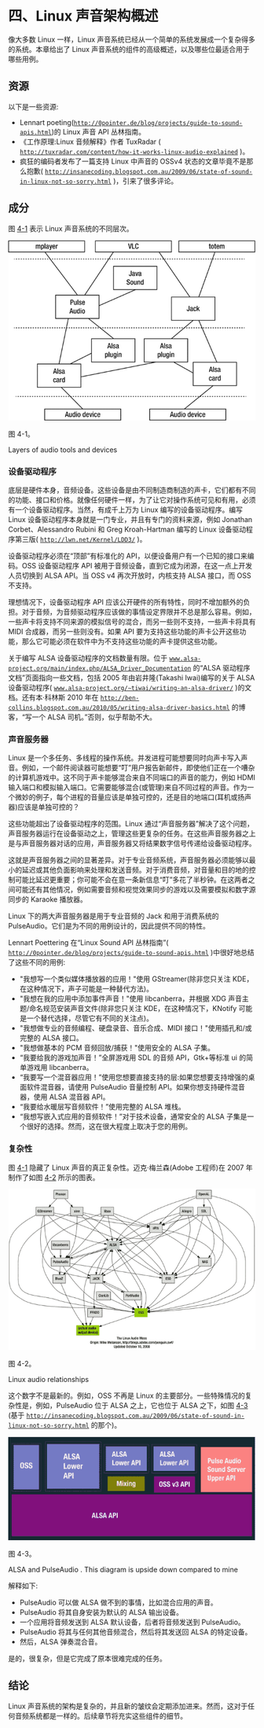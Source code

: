 # 四、Linux 声音架构概述

像大多数 Linux 一样，Linux 声音系统已经从一个简单的系统发展成一个复杂得多的系统。本章给出了 Linux 声音系统的组件的高级概述，以及哪些位最适合用于哪些用例。

## 资源

以下是一些资源:

*   Lennart poeting([`http://0pointer.de/blog/projects/guide-to-sound-apis.html`](http://0pointer.de/blog/projects/guide-to-sound-apis.html))的 Linux 声音 API 丛林指南。
*   《工作原理:Linux 音频解释》作者 TuxRadar ( [`http://tuxradar.com/content/how-it-works-linux-audio-explained`](http://tuxradar.com/content/how-it-works-linux-audio-explained) )。
*   疯狂的编码者发布了一篇支持 Linux 中声音的 OSSv4 状态的文章毕竟不是那么抱歉( [`http://insanecoding.blogspot.com.au/2009/06/state-of-sound-in-linux-not-so-sorry.html`](http://insanecoding.blogspot.com.au/2009/06/state-of-sound-in-linux-not-so-sorry.html) )，引来了很多评论。

## 成分

图 [4-1](#Fig1) 表示 Linux 声音系统的不同层次。

![A435426_1_En_4_Fig1_HTML.gif](img/A435426_1_En_4_Fig1_HTML.gif)

图 4-1。

Layers of audio tools and devices

### 设备驱动程序

底层是硬件本身，音频设备。这些设备是由不同制造商制造的声卡，它们都有不同的功能、接口和价格。就像任何硬件一样，为了让它对操作系统可见和有用，必须有一个设备驱动程序。当然，有成千上万为 Linux 编写的设备驱动程序。编写 Linux 设备驱动程序本身就是一门专业，并且有专门的资料来源，例如 Jonathan Corbet、Alessandro Rubini 和 Greg Kroah-Hartman 编写的 Linux 设备驱动程序第三版( [`http://lwn.net/Kernel/LDD3/`](http://lwn.net/Kernel/LDD3/) )。

设备驱动程序必须在“顶部”有标准化的 API，以便设备用户有一个已知的接口来编码。OSS 设备驱动程序 API 被用于音频设备，直到它成为闭源，在这一点上开发人员切换到 ALSA API。当 OSS v4 再次开放时，内核支持 ALSA 接口，而 OSS 不支持。

理想情况下，设备驱动程序 API 应该公开硬件的所有特性，同时不增加额外的负担。对于音频，为音频驱动程序应该做的事情设定界限并不总是那么容易。例如，一些声卡将支持不同来源的模拟信号的混合，而另一些则不支持，一些声卡将具有 MIDI 合成器，而另一些则没有。如果 API 要为支持这些功能的声卡公开这些功能，那么它可能必须在软件中为不支持这些功能的声卡提供这些功能。

关于编写 ALSA 设备驱动程序的文档数量有限。位于 [`www.alsa-project.org/main/index.php/ALSA_Driver_Documentation`](http://www.alsa-project.org/main/index.php/ALSA_Driver_Documentation) 的“ALSA 驱动程序文档”页面指向一些文档，包括 2005 年由岩井隆(Takashi Iwai)编写的关于 ALSA 设备驱动程序( [`www.alsa-project.org/∼tiwai/writing-an-alsa-driver/`](http://www.alsa-project.org/~tiwai/writing-an-alsa-driver/) )的文档。还有本·科林斯 2010 年在 [`http://ben-collins.blogspot.com.au/2010/05/writing-alsa-driver-basics.html`](http://ben-collins.blogspot.com.au/2010/05/writing-alsa-driver-basics.html) 的博客，“写一个 ALSA 司机。”否则，似乎帮助不大。

### 声音服务器

Linux 是一个多任务、多线程的操作系统。并发进程可能想要同时向声卡写入声音。例如，一个邮件阅读器可能想要“叮”用户报告新邮件，即使他们正在一个嘈杂的计算机游戏中。这不同于声卡能够混合来自不同端口的声音的能力，例如 HDMI 输入端口和模拟输入端口。它需要能够混合(或管理)来自不同过程的声音。作为一个微妙的例子，每个进程的音量应该是单独可控的，还是目的地端口(耳机或扬声器)应该是单独可控的？

这些功能超出了设备驱动程序的范围。Linux 通过“声音服务器”解决了这个问题，声音服务器运行在设备驱动之上，管理这些更复杂的任务。在这些声音服务器之上是与声音服务器对话的应用，声音服务器又将结果数字信号传递给设备驱动程序。

这就是声音服务器之间的显著差异。对于专业音频系统，声音服务器必须能够以最小的延迟或其他负面影响来处理和发送音频。对于消费音频，对音量和目的地的控制可能比延迟更重要；你可能不会在意一条新信息“叮”多花了半秒钟。在这两者之间可能还有其他情况，例如需要音频和视觉效果同步的游戏以及需要模拟和数字源同步的 Karaoke 播放器。

Linux 下的两大声音服务器是用于专业音频的 Jack 和用于消费系统的 PulseAudio。它们是为不同的用例设计的，因此提供不同的特性。

Lennart Poettering 在“Linux Sound API 丛林指南”( [`http://0pointer.de/blog/projects/guide-to-sound-apis.html`](http://0pointer.de/blog/projects/guide-to-sound-apis.html) )中很好地总结了这些不同的用例:

*   "我想写一个类似媒体播放器的应用！"使用 GStreamer(除非您只关注 KDE，在这种情况下，声子可能是一种替代方法)。
*   "我想在我的应用中添加事件声音！"使用 libcanberra，并根据 XDG 声音主题/命名规范安装声音文件(除非您只关注 KDE，在这种情况下，KNotify 可能是一个替代选择，尽管它有不同的关注点)。
*   "我想做专业的音频编程、硬盘录音、音乐合成、MIDI 接口！"使用插孔和/或完整的 ALSA 接口。
*   "我想做基本的 PCM 音频回放/捕获！"使用安全的 ALSA 子集。
*   “我要给我的游戏加声音！”全屏游戏用 SDL 的音频 API，Gtk+等标准 ui 的简单游戏用 libcanberra。
*   “我要写一个混音器应用！”使用您想要直接支持的层:如果您想要支持增强的桌面软件混音器，请使用 PulseAudio 音量控制 API。如果你想支持硬件混音器，使用 ALSA 混音器 API。
*   “我要给水暖层写音频软件！”使用完整的 ALSA 堆栈。
*   “我想写嵌入式应用的音频软件！”对于技术设备，通常安全的 ALSA 子集是一个很好的选择。然而，这在很大程度上取决于您的用例。

### 复杂性

图 [4-1](#Fig1) 隐藏了 Linux 声音的真正复杂性。迈克·梅兰森(Adobe 工程师)在 2007 年制作了如图 [4-2](#Fig2) 所示的图表。

![A435426_1_En_4_Fig2_HTML.gif](img/A435426_1_En_4_Fig2_HTML.gif)

图 4-2。

Linux audio relationships

这个数字不是最新的。例如，OSS 不再是 Linux 的主要部分。一些特殊情况的复杂性是，例如，PulseAudio 位于 ALSA 之上，它也位于 ALSA 之下，如图 [4-3](#Fig3) (基于 [`http://insanecoding.blogspot.com.au/2009/06/state-of-sound-in-linux-not-so-sorry.html`](http://insanecoding.blogspot.com.au/2009/06/state-of-sound-in-linux-not-so-sorry.html) 的那个)。

![A435426_1_En_4_Fig3_HTML.gif](img/A435426_1_En_4_Fig3_HTML.gif)

图 4-3。

ALSA and PulseAudio . This diagram is upside down compared to mine

解释如下:

*   PulseAudio 可以做 ALSA 做不到的事情，比如混合应用的声音。
*   PulseAudio 将其自身安装为默认的 ALSA 输出设备。
*   一个应用将音频发送到 ALSA 默认设备，后者将音频发送到 PulseAudio。
*   PulseAudio 将其与任何其他音频混合，然后将其发送回 ALSA 的特定设备。
*   然后，ALSA 弹奏混合音。

是的，很复杂，但是它完成了原本很难完成的任务。

## 结论

Linux 声音系统的架构是复杂的，并且新的皱纹会定期添加进来。然而，这对于任何音频系统都是一样的。后续章节将充实这些组件的细节。